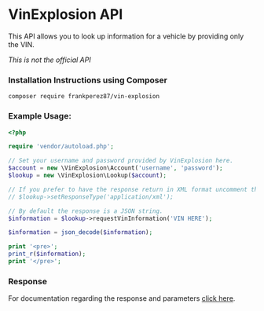 # VinExplosion API

This API allows you to look up information for a vehicle by providing only the VIN.

*This is not the official API*

### Installation Instructions using Composer
```
composer require frankperez87/vin-explosion
```

### Example Usage: 
```php
<?php

require 'vendor/autoload.php';

// Set your username and password provided by VinExplosion here.
$account = new \VinExplosion\Account('username', 'password');
$lookup = new \VinExplosion\Lookup($account);

// If you prefer to have the response return in XML format uncomment the following method
// $lookup->setResponseType('application/xml');

// By default the response is a JSON string.
$information = $lookup->requestVinInformation('VIN HERE');

$information = json_decode($information);

print '<pre>';
print_r($information);
print '</pre>';
```

### Response
For documentation regarding the response and parameters [click here](http://vinexplosion.com/Docs).
